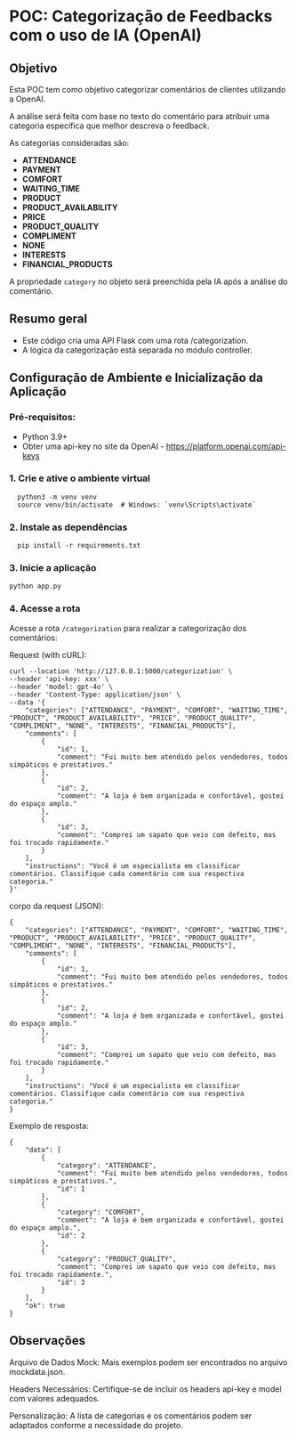 # POC: Categorização de Feedbacks com o uso de IA (OpenAI)

## Objetivo

Esta POC tem como objetivo categorizar comentários de clientes utilizando a OpenAI.

A análise será feita com base no texto do comentário para atribuir uma categoria específica que melhor descreva o feedback.

As categorias consideradas são:

- **ATTENDANCE**
- **PAYMENT**
- **COMFORT**
- **WAITING_TIME**
- **PRODUCT**
- **PRODUCT_AVAILABILITY**
- **PRICE**
- **PRODUCT_QUALITY**
- **COMPLIMENT**
- **NONE**
- **INTERESTS**
- **FINANCIAL_PRODUCTS**

A propriedade `category` no objeto será preenchida pela IA após a análise do comentário.


## Resumo geral

- Este código cria uma API Flask com uma rota /categorization.
- A lógica da categorização está separada no módulo controller.


## Configuração de Ambiente e Inicialização da Aplicação

### Pré-requisitos: 

- Python 3.9+
- Obter uma api-key no site da OpenAI - https://platform.openai.com/api-keys


### 1. Crie e ative o ambiente virtual

```
  python3 -m venv venv
  source venv/bin/activate  # Windows: `venv\Scripts\activate`
```

### 2. Instale as dependências

```
  pip install -r requirements.txt
```

### 3. Inicie a aplicação 

```
python app.py
```

### 4. Acesse a rota

Acesse a rota `/categorization` para realizar a categorização dos comentários:

Request (with cURL):

```
curl --location 'http://127.0.0.1:5000/categorization' \
--header 'api-key: xxx' \
--header 'model: gpt-4o' \
--header 'Content-Type: application/json' \
--data '{
    "categories": ["ATTENDANCE", "PAYMENT", "COMFORT", "WAITING_TIME", "PRODUCT", "PRODUCT_AVAILABILITY", "PRICE", "PRODUCT_QUALITY", "COMPLIMENT", "NONE", "INTERESTS", "FINANCIAL_PRODUCTS"],
    "comments": [
        {
            "id": 1,
            "comment": "Fui muito bem atendido pelos vendedores, todos simpáticos e prestativos."
        },
        {
            "id": 2,
            "comment": "A loja é bem organizada e confortável, gostei do espaço amplo."
        },
        {
            "id": 3,
            "comment": "Comprei um sapato que veio com defeito, mas foi trocado rapidamente."
        }
    ],
    "instructions": "Você é um especialista em classificar comentários. Classifique cada comentário com sua respectiva categoria."
}'
```

corpo da request (JSON):

```
{
    "categories": ["ATTENDANCE", "PAYMENT", "COMFORT", "WAITING_TIME", "PRODUCT", "PRODUCT_AVAILABILITY", "PRICE", "PRODUCT_QUALITY", "COMPLIMENT", "NONE", "INTERESTS", "FINANCIAL_PRODUCTS"],
    "comments": [
        {
            "id": 1,
            "comment": "Fui muito bem atendido pelos vendedores, todos simpáticos e prestativos."
        },
        {
            "id": 2,
            "comment": "A loja é bem organizada e confortável, gostei do espaço amplo."
        },
        {
            "id": 3,
            "comment": "Comprei um sapato que veio com defeito, mas foi trocado rapidamente."
        }
    ],
    "instructions": "Você é um especialista em classificar comentários. Classifique cada comentário com sua respectiva categoria."
}
```


Exemplo de resposta:

```
{
    "data": [
        {
            "category": "ATTENDANCE",
            "comment": "Fui muito bem atendido pelos vendedores, todos simpáticos e prestativos.",
            "id": 1
        },
        {
            "category": "COMFORT",
            "comment": "A loja é bem organizada e confortável, gostei do espaço amplo.",
            "id": 2
        },
        {
            "category": "PRODUCT_QUALITY",
            "comment": "Comprei um sapato que veio com defeito, mas foi trocado rapidamente.",
            "id": 3
        }
    ],
    "ok": true
}
```

## Observações

Arquivo de Dados Mock: Mais exemplos podem ser encontrados no arquivo mockdata.json.

Headers Necessários: Certifique-se de incluir os headers api-key e model com valores adequados.

Personalização: A lista de categorias e os comentários podem ser adaptados conforme a necessidade do projeto.
